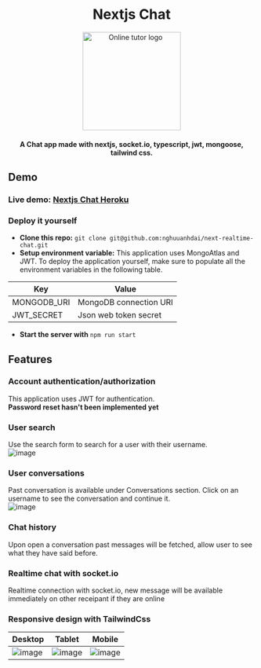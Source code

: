 <h1 align="center">
    Nextjs Chat
</h1>
<p align="center">
  <img width="200" src="https://user-images.githubusercontent.com/24937352/175799542-67ca2c15-1112-43a6-98a4-0df9db0198c1.png" alt="Online tutor logo">

  <br/>
  <h4 align="center">A Chat app made with nextjs, socket.io, typescript, jwt, mongoose, tailwind css.</h4>
</p>

## Demo
### Live demo: [Nextjs Chat Heroku](https://nnhhaadd-realtime-chat.herokuapp.com/)

### Deploy it yourself
  - **Clone this repo:** `git clone git@github.com:nghuuanhdai/next-realtime-chat.git`
  - **Setup environment variable:** This application uses MongoAtlas and JWT. To deploy the application yourself, make sure to populate all the environment variables in the following table.


| Key | Value |
|---|---|
| MONGODB_URI | MongoDB connection URI |
| JWT_SECRET  | Json web token secret |

  - **Start the server with**  `npm run start` 
       
## Features
### Account authentication/authorization
This application uses JWT for authentication.  
**Password reset hasn't been implemented yet**

### User search
Use the search form to search for a user with their username.  
![image](https://user-images.githubusercontent.com/24937352/175799796-ecfc0fd0-d514-48c1-8d98-18747826c756.png)
### User conversations
Past conversation is available under Conversations section. Click on an username to see the conversation and continue it.  
![image](https://user-images.githubusercontent.com/24937352/175799800-560e0716-a744-438a-b947-645096f0f387.png)
### Chat history
Upon open a conversation past messages will be fetched, allow user to see what they have said before.
### Realtime chat with socket.io
Realtime connection with socket.io, new message will be available immediately on other receipant if they are online

### Responsive design with TailwindCss
| Desktop | Tablet | Mobile |
|---|---|---|
|![image](https://user-images.githubusercontent.com/24937352/175799663-b1f2c2a6-4a24-41ab-a0e9-50f705b37ef3.png)|![image](https://user-images.githubusercontent.com/24937352/175799677-4c0410c9-37db-4079-ba19-9f7338b01ff6.png)|![image](https://user-images.githubusercontent.com/24937352/175799688-e0f345db-69cd-476e-a027-a1a69fd2bbec.png)|

